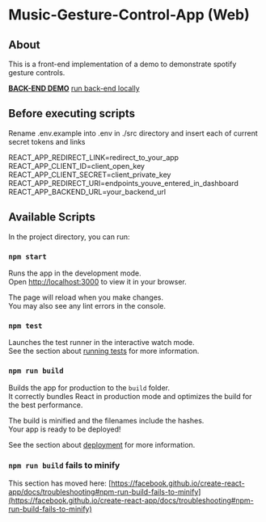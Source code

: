 # Music-Gesture-Control-App (Web)

## About

This is a front-end implementation of a demo to demonstrate spotify gesture controls.

[**BACK-END DEMO**](https://github.com/MrBurzhuadotexe/Music-Gesture-Control-app)
  [run back-end locally](https://github.com/MrBurzhuadotexe/Music-Gesture-Control-app/blob/main/README.md)

## Before executing scripts 

Rename .env.example into .env in ./src directory and insert each of current secret tokens and links 

REACT_APP_REDIRECT_LINK=redirect_to_your_app
REACT_APP_CLIENT_ID=client_open_key
REACT_APP_CLIENT_SECRET=client_private_key
REACT_APP_REDIRECT_URI=endpoints_youve_entered_in_dashboard
REACT_APP_BACKEND_URL=your_backend_url  

## Available Scripts

In the project directory, you can run:

### `npm start`

Runs the app in the development mode.\
Open [http://localhost:3000](http://localhost:3000) to view it in your browser.

The page will reload when you make changes.\
You may also see any lint errors in the console.

### `npm test`

Launches the test runner in the interactive watch mode.\
See the section about [running tests](https://facebook.github.io/create-react-app/docs/running-tests) for more information.

### `npm run build`

Builds the app for production to the `build` folder.\
It correctly bundles React in production mode and optimizes the build for the best performance.

The build is minified and the filenames include the hashes.\
Your app is ready to be deployed!

See the section about [deployment](https://facebook.github.io/create-react-app/docs/deployment) for more information.

### `npm run build` fails to minify

This section has moved here: [https://facebook.github.io/create-react-app/docs/troubleshooting#npm-run-build-fails-to-minify](https://facebook.github.io/create-react-app/docs/troubleshooting#npm-run-build-fails-to-minify)
